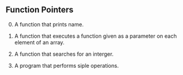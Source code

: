 ## Function Pointers

0. A function that prints  name.

1. A function that executes a function given as a parameter on each element of an array.

2. A function that searches for an interger.

3. A program that performs siple operations.
